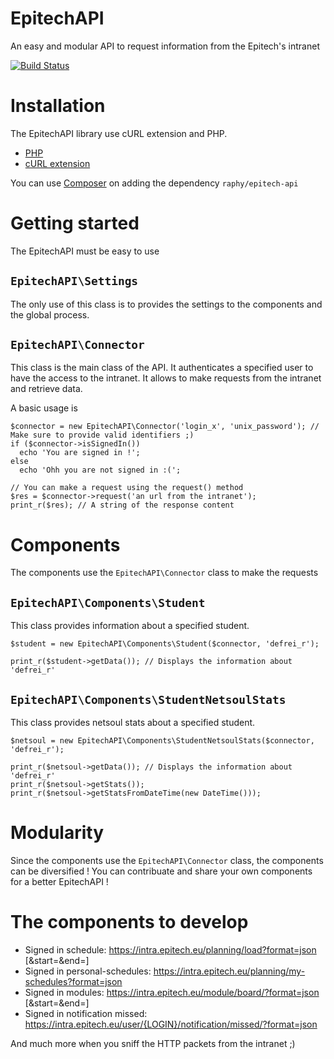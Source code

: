 # EpitechAPI
An easy and modular API to request information from the Epitech's intranet

[![Build Status](https://travis-ci.org/Raphy/epitech-api.png?branch=master)](https://travis-ci.org/Raphy/epitech-api)

# Installation
The EpitechAPI library use cURL extension and PHP.
* [PHP](http://www.php.net/)
* [cURL extension](http://php.net/manual/fr/book.curl.php/)

You can use [Composer](https://getcomposer.org/) on adding the dependency `raphy/epitech-api`

# Getting started
The EpitechAPI must be easy to use

## `EpitechAPI\Settings`
The only use of this class is to provides the settings to the components and the global process.

## `EpitechAPI\Connector`
This class is the main class of the API.
It authenticates a specified user to have the access to the intranet.
It allows to make requests from the intranet and retrieve data.

A basic usage is
```
$connector = new EpitechAPI\Connector('login_x', 'unix_password'); // Make sure to provide valid identifiers ;)
if ($connector->isSignedIn())
  echo 'You are signed in !';
else
  echo 'Ohh you are not signed in :(';
  
// You can make a request using the request() method
$res = $connector->request('an url from the intranet');
print_r($res); // A string of the response content
```

# Components
The components use the `EpitechAPI\Connector` class to make the requests

## `EpitechAPI\Components\Student`
This class provides information about a specified student.

```
$student = new EpitechAPI\Components\Student($connector, 'defrei_r');

print_r($student->getData()); // Displays the information about 'defrei_r'
```

## `EpitechAPI\Components\StudentNetsoulStats`
This class provides netsoul stats about a specified student.

```
$netsoul = new EpitechAPI\Components\StudentNetsoulStats($connector, 'defrei_r');

print_r($netsoul->getData()); // Displays the information about 'defrei_r'
print_r($netsoul->getStats());
print_r($netsoul->getStatsFromDateTime(new DateTime()));
```

# Modularity
Since the components use the `EpitechAPI\Connector` class, the components can be diversified !
You can contribuate and share your own components for a better EpitechAPI !

# The components to develop
* Signed in schedule: https://intra.epitech.eu/planning/load?format=json  [&start=<DATE START>&end=<DATE END>]
* Signed in personal-schedules: https://intra.epitech.eu/planning/my-schedules?format=json
* Signed in modules: https://intra.epitech.eu/module/board/?format=json   [&start=<DATE START>&end=<DATE END>]
* Signed in notification missed: https://intra.epitech.eu/user/{LOGIN}/notification/missed/?format=json

And much more when you sniff the HTTP packets from the intranet ;)